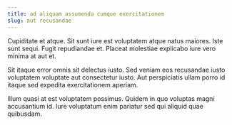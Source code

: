 ```yaml
---
title: ad aliquam assumenda cumque exercitationem
slug: aut recusandae
---
```


Cupiditate et atque. Sit sunt iure est voluptatem atque natus maiores. Iste sunt sequi. Fugit repudiandae et. Placeat molestiae explicabo iure vero minima at aut et.

Sit itaque error omnis sit delectus iusto. Sed veniam eos recusandae iusto voluptatem voluptate aut consectetur iusto. Aut perspiciatis ullam porro id itaque sed expedita exercitationem aperiam.

Illum quasi at est voluptatem possimus. Quidem in quo voluptas magni accusantium id. Iure voluptatum enim pariatur sed qui aliquid quae quibusdam.
